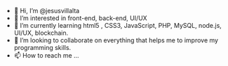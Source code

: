 - 👋 Hi, I’m @jesusvillalta
- 👀 I’m interested in front-end, back-end, UI/UX
- 🌱 I’m currently learning html5 , CSS3, JavaScript, PHP, MySQL, node.js, UI/UX, blockchain.
- 💞️ I’m looking to collaborate on everything that helps me to improve my programming skills.
- 📫 How to reach me ...

<!---
jesusvillalta/jesusvillalta is a ✨ special ✨ repository because its `README.md` (this file) appears on your GitHub profile.
You can click the Preview link to take a look at your changes.
--->
